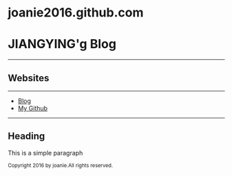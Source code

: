 # joanie2016.github.com
<!DOCTYPE HTML>
<html>
<head>
<meta charset="utf-8">
</head>
<body>
    <h1>JIANGYING'g Blog</h1>
    <hr/>
    <h2>Websites</h2><hr/>
<ul stype="list-style-type:disc">
           <li><a href="http://blog.sina.com.cn/" target="_blank"> Blog </a></li>
           <li><a href="https://github.com/" target="_blank">My Github</a></li></ul>
           <hr/>
           <h2>Heading</h2>
           <p>This is a simple paragraph</p>
           <p><small>Copyright 2016 by joanie.All rights reserved.</small></p>
</body>
</html>
